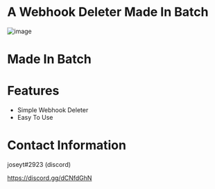 # A Webhook Deleter Made In Batch
![image](https://user-images.githubusercontent.com/78001618/167940950-709e74c8-1090-4e86-a7e7-2f02a1176460.png)


# Made In Batch

# Features 
- Simple Webhook Deleter
- Easy To Use

# Contact Information
joseyt#2923 (discord)

https://discord.gg/dCNfdGhN
